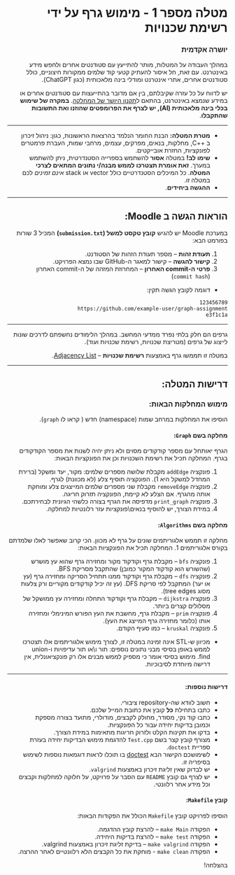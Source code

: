 <div dir="rtl">

# מטלה מספר 1 - מימוש גרף על ידי רשימת שכנויות

### יושרה אקדמית

במהלך העבודה על המטלות, מותר להתייעץ עם סטודנטים אחרים ולחפש מידע באינטרנט. עם זאת, חל איסור להעתיק קטעי קוד שלמים ממקורות חיצוניים, כולל סטודנטים אחרים, אתרי אינטרנט ומודלי בינה מלאכותית (כגון ChatGPT).

יש לדווח על כל עזרה שקיבלתם, בין אם מדובר בהתייעצות עם סטודנטים אחרים או במידע שנמצא באינטרנט, בהתאם ל[תקנון היושר של המחלקה](https://www.ariel.ac.il/wp/cs/wp-content/uploads/sites/88/2020/08/Guidelines-for-Academic-Integrity.pdf).
**במקרה של שימוש בכלי בינה מלאכותית (AI), יש לצרף את הפרומפטים שהוזנו ואת התשובות שהתקבלו**.

-----
* **מטרת המטלה:** הבנת החומר הנלמד בהרצאות הראשונות, כגון: ניהול זיכרון ב ++C, מחלקות, בנאים, מפרקים, עצמים, מרחבי שמות, העברת פרמטרים לפונקציות, החזרת אובייקטים.
* **שימו לב!** במטלה **אסור** להשתמש בספרייה הסטנדרטית, ניתן להשתמש במערך. **זאת אומרת תצטרכו לממש מבנה/י נתונים המתאים לצרכי המטלה**. כל המיכלים הסטנדרטיים כולל vector או stack *אינם זמינים* לכם במטלה זו.
* **ההגשה ביחידים**.

---

## הוראות הגשה ב Moodle:

במערכת Moodle יש להגיש **קובץ טקסט למשל (`submission.txt`)** המכיל 3 שורות בפורמט הבא:

1. **תעודת זהות** – מספר תעודת הזהות של הסטודנט.
2. **קישור להגשה** – קישור למאגר ה-GitHub שבו נמצא הפרויקט.
3. **פרטי ה-commit האחרון** – המחרוזת המזהה של ה-commit האחרון (`commit hash`) 

 - דוגמה לקובץ הגשה תקין:
```
123456789
https://github.com/example-user/graph-assignment
e3f1c1a 
```

---

גרפים הם חלק בלתי נפרד ממדעי המחשב. במהלך הלימודים נחשפתם לדרכים שונות לייצוג של גרפים (מטריצת שכנויות, רשימת שכנויות ועוד).

במטלה זו תממשו גרף באמצעות **רשימת שכנויות** – [Adjacency List](https://en.wikipedia.org/wiki/Adjacency_list).

---

## דרישות המטלה:

### מימוש המחלקות הבאות:
הוסיפו את המחלקות במרחב שמות (namespace) חדש ( קראו לו ```graph```).

#### מחלקה בשם `Graph`:
הגרף יאותחל עם מספר קודקודים מסוים ולא ניתן יהיה לשנות את מספר הקודקודים בגרף. 
המחלקה תכיל את רשימת השכנויות וכן את הפונקציות הבאות:

1. פונקציה  `addEdge`  מקבלת שלושה מספרים שלמים: מקור, יעד ומשקל (ברירת המחדל למשקל היא 1). הפונקציה תוסיף צלע (לא מכוונת) לגרף.
2. פונקציה  `removeEdge` מקבלת שני מספרים שלמים המייצגים צלע ומוחקת אותה מהגרף. אם הצלע לא קיימת, הפונקציה תזרוק חריגה.
3. פונקציה  `print_graph` מדפיסה את הגרף בצורה כלשהי הגיונית לבחירתכם.
4. במידת הצורך, יש להוסיף בנאים\פונקציות עזר רלונטיות למחלקה.

#### מחלקה בשם `Algorithms`:
מחלקה זו תממש אלגוריתמים שונים על גרף לא מכוון. הכי קרוב שאפשר לאלו שלמדתם בקורס אלגוריתמים 1. המחלקה תכיל את הפונקציות הבאות:

1. פונקציה `bfs` – מקבלת גרף וקודקוד מקור ומחזירה גרף שהוא עץ מושרש (שהשורש הוא קודקוד המקור כמובן) שהתקבל מסריקת BFS.  
2. פונקציה `dfs` – מקבלת גרף וקודקוד ממנו תתחיל הסריקה ומחזירה גרף (עץ או יער) המתקבל לפי סריקת DFS. (עץ זה יכיל קודקודים מקוריים ורק צלעות מסוג tree edges).
3. פונקציה `dijkstra` – מקבלת גרף וקודקוד התחלה ומחזירה עץ ממושקל של מסלולים קצרים ביותר.
4. פונקציה `prim` – מקבלת גרף, מחשבת את העץ הפורש המינימלי ומחזירה אותו (כלומר מחזירה גרף המייצג את העץ).
5. פונקציה `kruskal` – כמו סעיף הקודם.
-  מכיוון ש-STL אינה זמינה במטלה זו, לצורך מימוש אלגוריתמים אלו תצטרכו לממש באופן בסיסי מבני נתונים נוספים: תור ו\או תור עדיפויות ו-union find. מימוש בסיסי אומר כי מספיק לממש מבנים אלו רק פונקציאונלית, אין דרישה מיוחדת לסיבוכיות. 
    
---

#### דרישות נוספות:

- חשוב לוודא שה-repository ציבורי.
- כתבו בתחילת **כל** קובץ את כתובת המייל שלכם.
- כתבו קוד נקי, מסודר, מחולק לקבצים, מודולרי, מתועד בצורה מספקת וכמובן בדיקות יחידה עבור כל הפונקציות.
- בדקו את תקינות הקלט ולזרוק חריגות מתאימות במידת הצורך.
- מצורף קובץ קצר בשם `Test.cpp` להדגמת מימוש הבדיקות יחידה בעזרת ספריית `doctest`.
- לשימושכם הקישור הבא [doctest](https://github.com/doctest/doctest) בו תוכלו לראות דוגמאות נוספות לשימוש בסיפריה זו.
- יש לבדוק שאין זליגת זיכרון באמצעות `valgrind`.
- יש לצרף גם קובץ `README` עם הסבר על פרויקט, על חלוקה למחלקות וקבצים וכל מידע אחר רלוונטי.


#### קובץ `Makefile`:
הוסיפו לפרויקט קובץ `Makefile` הכולל את הפקודות הבאות:
- הפקודה `make Main` – להרצת קובץ ההדגמה.
- הפקודה `make test` – להרצת בדיקות היחידה.
- הפקודה `make valgrind` – בדיקת זליגת זיכרון באמצעות valgrind.
- הפקודה `make clean` - מוחקת את כל הקבצים הלא רלוונטיים לאחר ההרצה.


בהצלחה!

</div>

